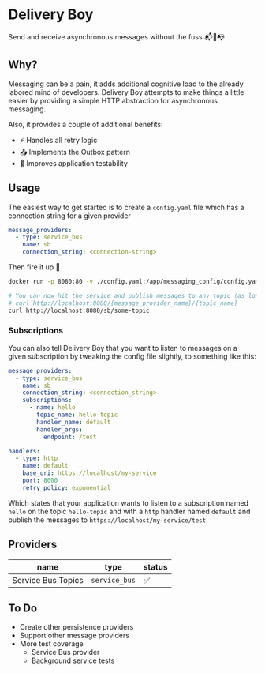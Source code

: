 # Delivery Boy

Send and receive asynchronous messages without the fuss 📬🚴📭

## Why?

Messaging can be a pain, it adds additional cognitive load to the already labored mind of developers. Delivery Boy attempts to make things a little easier by providing a simple HTTP abstraction for asynchronous messaging.

Also, it provides a couple of additional benefits:

- ⚡ Handles all retry logic
- 📤 Implements the Outbox pattern
- 🧪 Improves application testability

## Usage

The easiest way to get started is to create a `config.yaml` file which has a connection string for a given provider

```yaml
message_providers:
  - type: service_bus
    name: sb
    connection_string: <connection-string>
```

Then fire it up 🚀

```sh
docker run -p 8080:80 -v ./config.yaml:/app/messaging_config/config.yaml -t wattcode/message-sidecar:latest

# You can now hit the service and publish messages to any topic (as long as it actually exists)
# curl http://localhost:8080/{message_provider_name}/{topic_name}
curl http://localhost:8080/sb/some-topic
```

### Subscriptions

You can also tell Delivery Boy that you want to listen to messages on a given subscription by tweaking the config file slightly, to something like this:

```yaml
message_providers:
  - type: service_bus
    name: sb
    connection_string: <connection_string>
    subscriptions:
      - name: hello
        topic_name: hello-topic
        handler_name: default
        handler_args:
          endpoint: /test

handlers:
  - type: http
    name: default
    base_uri: https://localhost/my-service
    port: 8000
    retry_policy: exponential
```

Which states that your application wants to listen to a subscription named `hello` on the topic `hello-topic` and with a `http` handler named `default` and publish the messages to `https://localhost/my-service/test`

## Providers

| name | type | status |
|---|---|---|
| Service Bus Topics | `service_bus` | ✅ |

## To Do

- Create other persistence providers
- Support other message providers
- More test coverage
  - Service Bus provider
  - Background service tests